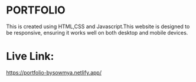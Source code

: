 # PORTFOLIO
This is created using HTML,CSS and Javascript.This website is designed to be responsive, ensuring it works well on both desktop and mobile devices.

# Live Link:
https://portfolio-bysowmya.netlify.app/

